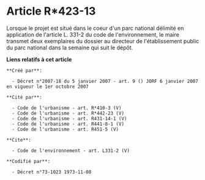 # Article R*423-13

Lorsque le projet est situé dans le coeur d'un parc national délimité en application de l'article L. 331-2 du code de
l'environnement, le maire transmet deux exemplaires du dossier au directeur de l'établissement public du parc national dans
la semaine qui suit le dépôt.

**Liens relatifs à cet article**

	**Créé par**:

	  - Décret n°2007-18 du 5 janvier 2007 - art. 9 () JORF 6 janvier 2007 en vigueur le 1er octobre 2007

	**Cité par**:

	  - Code de l'urbanisme - art. R*410-3 (V)
	  - Code de l'urbanisme - art. R*442-23 (V)
	  - Code de l'urbanisme - art. R431-14-1 (V)
	  - Code de l'urbanisme - art. R441-8-1 (V)
	  - Code de l'urbanisme - art. R451-5 (V)

	**Cite**:

	  - Code de l'environnement - art. L331-2 (V)

	**Codifié par**:

	  - Décret n°73-1023 1973-11-08
